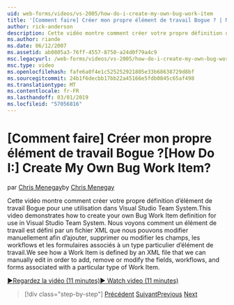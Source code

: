```yaml
---
uid: web-forms/videos/vs-2005/how-do-i-create-my-own-bug-work-item
title: '[Comment faire] Créer mon propre élément de travail Bogue ? | Microsoft Docs'
author: rick-anderson
description: Cette vidéo montre comment créer votre propre définition d’élément de travail Bogue pour une utilisation dans Visual Studio Team System. Nous voyons comment un élément de travail est défini par un fichier XML...
ms.author: riande
ms.date: 06/12/2007
ms.assetid: ab0805a3-76ff-4557-8750-a24d0f79a4c9
msc.legacyurl: /web-forms/videos/vs-2005/how-do-i-create-my-own-bug-work-item
msc.type: video
ms.openlocfilehash: fafe6a0f4e1c525252921805e33b68638729d8bf
ms.sourcegitcommit: 24b1f6decbb17bb22a45166e5fdb0845c65af498
ms.translationtype: MT
ms.contentlocale: fr-FR
ms.lasthandoff: 03/01/2019
ms.locfileid: "57056816"
---
```

<a name="how-do-i-create-my-own-bug-work-item"></a><span data-ttu-id="ebde3-105">[Comment faire] Créer mon propre élément de travail Bogue ?</span><span class="sxs-lookup"><span data-stu-id="ebde3-105">[How Do I:] Create My Own Bug Work Item?</span></span>
====================
<span data-ttu-id="ebde3-106">par [Chris Menegay](https://twitter.com/CMenegay)</span><span class="sxs-lookup"><span data-stu-id="ebde3-106">by [Chris Menegay](https://twitter.com/CMenegay)</span></span>

<span data-ttu-id="ebde3-107">Cette vidéo montre comment créer votre propre définition d’élément de travail Bogue pour une utilisation dans Visual Studio Team System.</span><span class="sxs-lookup"><span data-stu-id="ebde3-107">This video demonstrates how to create your own Bug Work Item definition for use in Visual Studio Team System.</span></span> <span data-ttu-id="ebde3-108">Nous voyons comment un élément de travail est défini par un fichier XML que nous pouvons modifier manuellement afin d’ajouter, supprimer ou modifier les champs, les workflows et les formulaires associés à un type particulier d’élément de travail.</span><span class="sxs-lookup"><span data-stu-id="ebde3-108">We see how a Work Item is defined by an XML file that we can manually edit in order to add, remove or modify the fields, workflows, and forms associated with a particular type of Work Item.</span></span>

[<span data-ttu-id="ebde3-109">&#9654;Regardez la vidéo (11 minutes)</span><span class="sxs-lookup"><span data-stu-id="ebde3-109">&#9654; Watch video (11 minutes)</span></span>](https://channel9.msdn.com/Blogs/ASP-NET-Site-Videos/how-do-i-create-my-own-bug-work-item)

> [!div class="step-by-step"]
> <span data-ttu-id="ebde3-110">[Précédent](how-do-i-integrate-defect-tracking-with-testing.md)
> [Suivant](how-do-i-write-code-more-quickly-with-unit-tests.md)</span><span class="sxs-lookup"><span data-stu-id="ebde3-110">[Previous](how-do-i-integrate-defect-tracking-with-testing.md)
[Next](how-do-i-write-code-more-quickly-with-unit-tests.md)</span></span>
